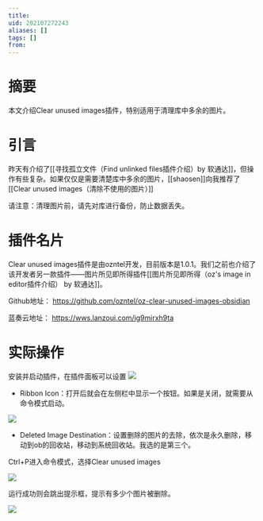 ```yaml
---
title: 
uid: 202107272243
aliases: []
tags: []
from: 
---
```


# 摘要
本文介绍Clear unused images插件，特别适用于清理库中多余的图片。

# 引言
昨天有介绍了[[寻找孤立文件（Find unlinked files插件介绍）by 软通达]]，但操作有些复杂。如果仅仅是需要清楚库中多余的图片，[[shaosen]]向我推荐了[[Clear unused images（清除不使用的图片）]]

请注意：清理图片前，请先对库进行备份，防止数据丢失。


# 插件名片
Clear unused images插件是由ozntel开发，目前版本是1.0.1。我们之前也介绍了该开发者另一款插件——图片所见即所得插件[[图片所见即所得（oz's image in editor插件介绍） by 软通达]]。

Github地址： https://github.com/ozntel/oz-clear-unused-images-obsidian

蓝奏云地址： https://wws.lanzoui.com/ig9mirxh9ta

# 实际操作
安装并启动插件，在插件面板可以设置
![](https://gitee.com/cyddgi/picture-store/raw/master/img/20210727225258.png)

- Ribbon Icon：打开后就会在左侧栏中显示一个按钮。如果是关闭，就需要从命令模式启动。

![](https://gitee.com/cyddgi/picture-store/raw/master/img/20210727225426.png)

- Deleted Image Destination：设置删除的图片的去除，依次是永久删除，移动到ob的回收站，移动到系统回收站。我选的是第三个。

Ctrl+P进入命令模式，选择Clear unused images

![](https://gitee.com/cyddgi/picture-store/raw/master/img/20210727225719.png)

运行成功则会跳出提示框，提示有多少个图片被删除。

![](https://gitee.com/cyddgi/picture-store/raw/master/img/20210727225650.png)






